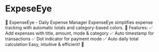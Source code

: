 # ExpeseEye
📌 ExpenseEye - Daily Expense Manager  ExpenseEye simplifies expense tracking with automatic totals and category-based colors.  🔹 Features: ✅ Add expenses with title, amount, mode &amp; category ✅ Auto timestamp for transactions ✅ Dot indicator for payment mode ✅ Auto daily total calculation  Easy, intuitive &amp; efficient! 🚀

